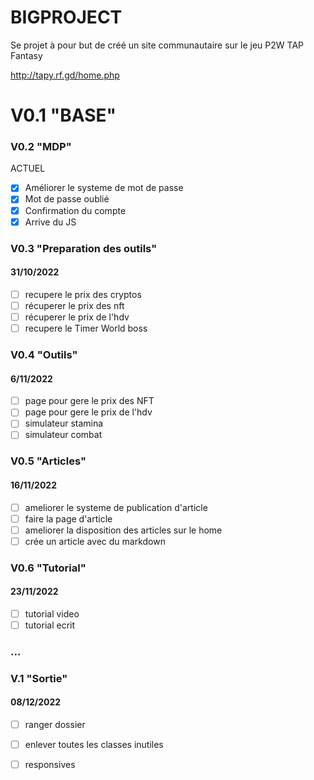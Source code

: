 # BIGPROJECT

Se projet à pour but de créé un site communautaire sur le jeu P2W TAP Fantasy

http://tapy.rf.gd/home.php



# V0.1 "BASE"



### V0.2 "MDP"  

ACTUEL 

- [x] Améliorer le systeme de mot de passe 
- [x] Mot de passe oublié
- [x] Confirmation du compte
- [x] Arrive du JS

### V0.3 "Preparation des outils"

#### 31/10/2022


- [ ] recupere le prix des cryptos
- [ ] récuperer le prix des nft
- [ ] récuperer le prix de l'hdv
- [ ] recupere le Timer World boss

### V0.4 "Outils"

#### 6/11/2022

- [ ] page pour gere le prix des NFT
- [ ] page pour gere le prix de l'hdv
- [ ] simulateur stamina
- [ ] simulateur combat

### V0.5 "Articles"

#### 16/11/2022

- [ ] ameliorer le systeme de publication d'article 
- [ ] faire la page d'article 
- [ ] ameliorer la disposition des articles sur le home
- [ ] crée un article avec du markdown

### V0.6 "Tutorial"

#### 23/11/2022

- [ ] tutorial video
- [ ] tutorial ecrit

### ...

### V.1 "Sortie"

#### 08/12/2022

- [ ] ranger dossier 
- [ ] enlever toutes les classes inutiles
- [ ] responsives

